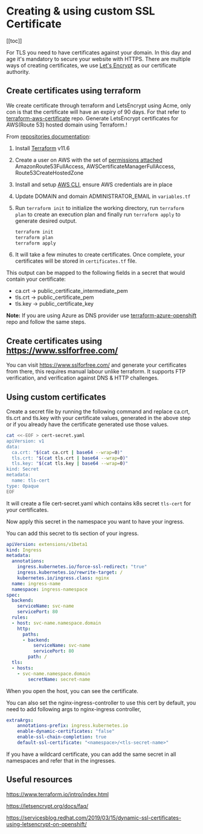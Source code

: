 # Creating & using custom SSL Certificate

[[toc]]

For TLS you need to have certificates against your domain. In this day and age it's mandatory to secure your website with HTTPS. 
There are multiple ways of creating certificates, we use [Let's Encrypt](https://letsencrypt.org/) as our certificate authority. 


## Create certificates using terraform

We create certificate through terraform and LetsEncrypt using Acme, only con is that the certificate will have an expiry of 90 days.
For that refer to [terraform-aws-certificate](https://github.com/stakater/terraform-aws-certificate/) repo. Generate LetsEncrypt certificates for AWS(Route 53) hosted domain using Terraform.!

From [repositories documentation](https://github.com/stakater/terraform-aws-certificate/blob/master/README.md):


1. Install [Terraform](https://learn.hashicorp.com/terraform/getting-started/install.html) v11.6
2. Create a user on AWS with the set of [permissions attached](https://docs.aws.amazon.com/IAM/latest/UserGuide/access_policies_manage-attach-detach.html#add-policies-console) AmazonRoute53FullAccess, AWSCertificateManagerFullAccess, Route53CreateHostedZone
3. Install and setup [AWS CLI](https://docs.aws.amazon.com/cli/latest/userguide/cli-chap-install.html), ensure AWS credentials are in place
4. Update DOMAIN and domain ADMINISTRATOR_EMAIL in `variables.tf`
5. Run `terraform init` to initialize the working directory, run `terraform plan` to create an execution plan and finally run `terraform apply` to generate desired output.

    ```sh
   terraform init
   terraform plan
   terraform apply
    ```
6. It will take a few minutes to create certificates. Once complete, your certificates will be stored in `certificates.tf` file.

This output can be mapped to the following fields in a secret that would contain your certificate:

- ca.crt  ->  public_certificate_intermediate_pem
- tls.crt ->  public_certificate_pem
- tls.key ->  public_certificate_key

**Note:** If you are using Azure as DNS provider use [terraform-azure-openshift](https://github.com/stakater/terraform-azure-openshift/tree/master/certs) repo and follow the same steps.


## Create certificates using https://www.sslforfree.com/

You can visit https://www.sslforfree.com/ and generate your certificates from there, this requires manual labour unlike terraform. 
It supports FTP verification, and verification against DNS & HTTP challenges.


## Using custom certificates


Create a secret file by running the following command and replace ca.crt, tls.crt and tls.key with your certificate 
values, generated in the above step or if you already have the certificate generated use those values.


```sh
cat <<-EOF > cert-secret.yaml
apiVersion: v1
data:
  ca.crt: "$(cat ca.crt | base64 --wrap=0)"
  tls.crt: "$(cat tls.crt | base64 --wrap=0)"
  tls.key: "$(cat tls.key | base64 --wrap=0)"
kind: Secret
metadata:
  name: tls-cert
type: Opaque
EOF
```

It will create a file cert-secret.yaml which contains k8s secret `tls-cert` for your certificates.

Now apply this secret in the namespace you want to have your ingress.

You can add this secret to tls section of your ingress.

```yaml
apiVersion: extensions/v1beta1
kind: Ingress
metadata:
  annotations:
    ingress.kubernetes.io/force-ssl-redirect: "true"
    ingress.kubernetes.io/rewrite-target: /
    kubernetes.io/ingress.class: nginx
  name: ingress-name
  namespace: ingress-namespace 
spec:
  backend:
    serviceName: svc-name
    servicePort: 80
  rules:
  - host: svc-name.namespace.domain
    http:
      paths:
      - backend:
          serviceName: svc-name
          servicePort: 80
        path: /
  tls:
  - hosts:
    - svc-name.namespace.domain
		secretName: secret-name
```

When you open the host, you can see the certificate.

You can also set the nginx-ingress-controller to use this cert by default, you need to add following args to nginx-ingress controller,

```yaml
extraArgs:
	annotations-prefix: ingress.kubernetes.io
	enable-dynamic-certificates: "false"
	enable-ssl-chain-completion: true
	default-ssl-certificate: "<namespace>/<tls-secret-name>"
```

If you have a wildcard certificate, you can add the same secret in all namespaces and refer that in the ingresses.

## Useful resources

https://www.terraform.io/intro/index.html

https://letsencrypt.org/docs/faq/

https://servicesblog.redhat.com/2019/03/15/dynamic-ssl-certificates-using-letsencrypt-on-openshift/